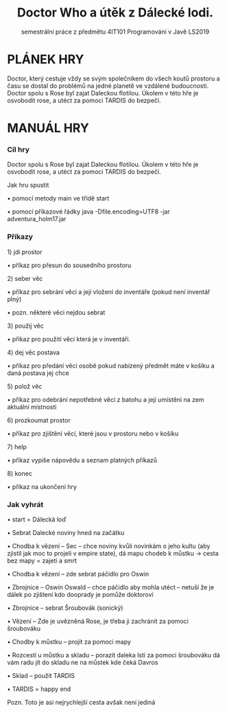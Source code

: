 <h1 align=center>Doctor Who a útěk z Dálecké lodi.</h1>
<p align=center>semestrální práce z předmětu 4IT101 Programování v Javě LS2019</p>

<h1>PLÁNEK HRY</h1>
<p>Doctor, který cestuje vždy se svým společníkem do všech koutů prostoru a času se dostal do problémů na jedné planetě ve vzdálené budoucnosti. Doctor spolu s Rose byl zajat Daleckou flotilou. Úkolem v této hře je osvobodit rose, a utéct za pomoci TARDIS do bezpečí.</p>

<h1>MANUÁL HRY </h1>
<h3>Cíl hry</h3>
<p>Doctor spolu s Rose byl zajat Daleckou flotilou. Úkolem v této hře je osvobodit rose, a utéct za pomoci TARDIS do bezpečí.</p>
<p>Jak hru spustit</p>
<p>•	pomocí metody main ve třídě start</p>
<p>•	pomocí příkazové řádky java -Dfile.encoding=UTF8 -jar adventura_holm17.jar</p>

<h3>Příkazy</h3>
<p>1)	jdi prostor </p>
<p>•	příkaz pro přesun do sousedního prostoru</p>
<p>2)	seber věc</p>
<p>•	příkaz pro sebrání věci a její vložení do inventáře (pokud není inventář plný)</p>
<p>•	pozn. některé věci nejdou sebrat</p>
<p>3)	použij věc</p>
<p>•	příkaz pro použití věci která je v inventáři.</p>
<p>4)	dej věc postava</p>
<p>•	příkaz pro předání věci osobě pokud nabízený předmět máte v košíku a daná postava jej chce</p>
<p>5)	polož věc</p>
<p>•	příkaz pro odebrání nepotřebné věci z batohu a její umístění na zem aktuální místnosti</p>
<p>6)	prozkoumat prostor</p>
<p>•	příkaz pro zjištění věcí, které jsou v prostoru nebo v košíku</p>
<p>7)	help</p>
<p>•	příkaz vypíše nápovědu a seznam platných příkazů</p>
<p>8)	konec</p>
<p>•	příkaz na ukončení hry</p>
<h3>Jak vyhrát</h3>
<p>•	start = Dálecká loď</p>
<p>•	Sebrat Dalecké noviny hned na začátku</p>
<p>•	 Chodba k vězení – Sec – chce noviny kvůli novinkám o jeho kultu (aby zjistil jak moc to projeli v empire state), dá mapu chodeb k můstku -> cesta bez mapy = zajetí a smrt</p>
<p>•	Chodba k vězení – zde sebrat páčidlo pro Oswin</p>
<p>•	Zbrojnice – Oswin Oswald – chce páčidlo aby mohla utéct – netuší že je dálek po zjištení kdo dooprady je pomůže doktorovi</p>
<p>•	Zbrojnice – sebrat Šroubovák (sonický)</p>
<p>•	Vězení  – Zde je uvězněná Rose, je třeba ji zachránit za pomoci šroubováku</p>
<p>•	Chodby k můstku – projít za pomoci mapy</p>
<p>•	Rozcestí u můstku a skladu – porazit daleka lstí za pomoci šroubováku dá vám radu jít do skladu ne na můstek kde čeká Davros</p>
<p>•	Sklad – použít TARDIS</p>
<p>•	TARDIS = happy end</p>
<p>Pozn. Toto je asi nejrychlejší cesta avšak není jediná</p>
